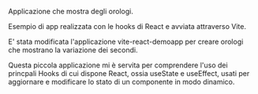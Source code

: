 Applicazione che mostra degli orologi.

Esempio di app realizzata con le hooks di React e avviata attraverso Vite. 

E' stata modificata l'applicazione vite-react-demoapp per creare orologi che mostrano la variazione dei secondi.

Questa piccola applicazione mi è servita per comprendere l'uso dei princpali Hooks di cui dispone React, ossia useState e useEffect, usati per aggiornare e modificare lo stato di un componente in modo dinamico.



